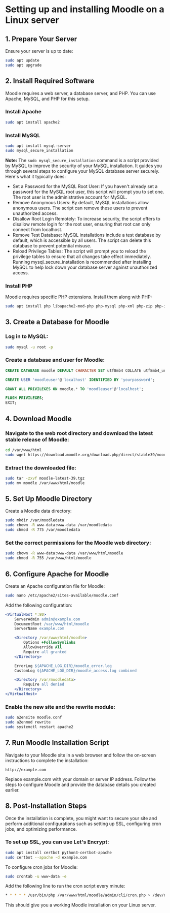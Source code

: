 # Setting up and installing Moodle on a Linux server

## 1. Prepare Your Server
Ensure your server is up to date:
```bash
sudo apt update
sudo apt upgrade
```
## 2. Install Required Software
Moodle requires a web server, a database server, and PHP. You can use Apache, MySQL, and PHP for this setup.
### Install Apache
```bash
sudo apt install apache2
```
### Install MySQL
```bash
sudo apt install mysql-server
sudo mysql_secure_installation
```
**Note:**
The `sudo mysql_secure_installation` command is a script provided by MySQL to improve the security of your MySQL installation. It guides you through several steps to configure your MySQL database server securely. Here's what it typically does:
- Set a Password for the MySQL Root User: If you haven't already set a password for the MySQL root user, this script will prompt you to set one. The root user is the administrative account for MySQL.
- Remove Anonymous Users: By default, MySQL installations allow anonymous users. The script can remove these users to prevent unauthorized access.
- Disallow Root Login Remotely: To increase security, the script offers to disallow remote login for the root user, ensuring that root can only connect from localhost.
- Remove Test Database: MySQL installations include a test database by default, which is accessible by all users. The script can delete this database to prevent potential misuse.
- Reload Privilege Tables: The script will prompt you to reload the privilege tables to ensure that all changes take effect immediately.
Running mysql_secure_installation is recommended after installing MySQL to help lock down your database server against unauthorized access.


### Install PHP
Moodle requires specific PHP extensions. Install them along with PHP:
```bash
sudo apt install php libapache2-mod-php php-mysql php-xml php-zip php-intl php-mbstring php-gd php-curl php-xmlrpc php-soap
```

## 3. Create a Database for Moodle
### Log in to MySQL:
```bash
sudo mysql -u root -p
```
### Create a database and user for Moodle:
```sql
CREATE DATABASE moodle DEFAULT CHARACTER SET utf8mb4 COLLATE utf8mb4_unicode_ci;
```
```sql
CREATE USER 'moodleuser'@'localhost' IDENTIFIED BY 'yourpassword';
```
```sql
GRANT ALL PRIVILEGES ON moodle.* TO 'moodleuser'@'localhost';
```
```sql
FLUSH PRIVILEGES;
EXIT;
```

## 4. Download Moodle
### Navigate to the web root directory and download the latest stable release of Moodle:
```bash
cd /var/www/html
sudo wget https://download.moodle.org/download.php/direct/stable39/moodle-latest-39.tgz
```
### Extract the downloaded file:
```bash
sudo tar -zxvf moodle-latest-39.tgz
sudo mv moodle /var/www/html/moodle
```
## 5. Set Up Moodle Directory
Create a Moodle data directory:
```bash
sudo mkdir /var/moodledata
sudo chown -R www-data:www-data /var/moodledata
sudo chmod -R 775 /var/moodledata
```
### Set the correct permissions for the Moodle web directory:
```bash
sudo chown -R www-data:www-data /var/www/html/moodle
sudo chmod -R 755 /var/www/html/moodle
```
## 6. Configure Apache for Moodle
Create an Apache configuration file for Moodle:
```bash
sudo nano /etc/apache2/sites-available/moodle.conf
```
Add the following configuration:
```apache
<VirtualHost *:80>
    ServerAdmin admin@example.com
    DocumentRoot /var/www/html/moodle
    ServerName example.com

    <Directory /var/www/html/moodle>
        Options +FollowSymlinks
        AllowOverride All
        Require all granted
    </Directory>

    ErrorLog ${APACHE_LOG_DIR}/moodle_error.log
    CustomLog ${APACHE_LOG_DIR}/moodle_access.log combined

    <Directory /var/moodledata>
        Require all denied
    </Directory>
</VirtualHost>
```
### Enable the new site and the rewrite module:
```bash
sudo a2ensite moodle.conf
sudo a2enmod rewrite
sudo systemctl restart apache2
```
## 7. Run Moodle Installation Script
Navigate to your Moodle site in a web browser and follow the on-screen instructions to complete the installation:
```arduino
http://example.com
```
Replace example.com with your domain or server IP address. Follow the steps to configure Moodle and provide the database details you created earlier.

## 8. Post-Installation Steps
Once the installation is complete, you might want to secure your site and perform additional configurations such as setting up SSL, configuring cron jobs, and optimizing performance.
### To set up SSL, you can use Let's Encrypt:
```bash
sudo apt install certbot python3-certbot-apache
sudo certbot --apache -d example.com
```
To configure cron jobs for Moodle:
```bash
sudo crontab -u www-data -e
```
Add the following line to run the cron script every minute:
```bash
* * * * * /usr/bin/php /var/www/html/moodle/admin/cli/cron.php > /dev/null
```
This should give you a working Moodle installation on your Linux server.
